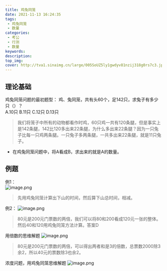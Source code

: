 ```yaml
---
title: 鸡兔同笼
date: 2021-11-13 16:24:35
tags:
 - 鸡兔同笼
 - 数量
categories:
 - 考公
 - 行测
 - 数量
keywords:
description:
top_img:
cover: http://tva1.sinaimg.cn/large/005SoUZ5ly1gwdyv81nzij318g0rs7c3.jpg
---
```

## 理论基础

鸡兔同笼问题的最初题型：
鸡、兔同笼，共有头60个，足142只，求兔子有多少只（）？  
A.10只  B.11只  C.12只  D.13只  

> 我们将笼子中所有的动物都看作时鸡，60只鸡一共有120条腿，但是事实上是142条腿，142比120多出来22条腿，为什么多出来22条腿？因为一只兔子比每一只鸡两条腿。一只兔子多两条腿，一共多出来22条腿，就是11只兔子。

* 在鸡兔同笼问题中，将A看成B，求出来的就是A的数量。

## 例题
例1：  
![image.png](http://tva1.sinaimg.cn/large/005SoUZ5ly1gwe00qspg3j30oh0digt7.jpg)

> 先用鸡兔同笼计算出下山的时间，然后算下山总时间，相减。

例2：
![image.png](http://tva1.sinaimg.cn/large/005SoUZ5ly1gwe0pqr1hcj30nn04gmy7.jpg)
> 80元是200元门票数的两倍，我们可以将80和200看成120元一张的整体。然后40和120用鸡兔同笼方法计算。答案D

用倍数的思维解题
![image.png](http://tva1.sinaimg.cn/large/005SoUZ5ly1gwe0b8izvwj30nk05s41m.jpg)

> 80元是200元门票数的两倍，可以得出两者和是3的倍数，总票数2000除3余2，所以40元的票数除3也余2。

浓度问题，用鸡兔同笼思维解题
![image.png](http://tva1.sinaimg.cn/large/005SoUZ5ly1gwetbfuzesj317o0nr1bv.jpg)